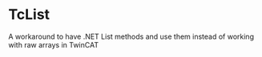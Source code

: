 # TcList
A workaround to have .NET List methods and use them instead of working with raw arrays in TwinCAT

